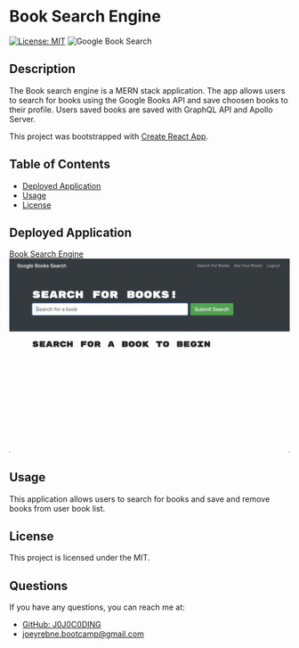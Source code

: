 # Book Search Engine

[![License: MIT](https://img.shields.io/badge/License-MIT-yellow.svg)](https://opensource.org/licenses/MIT)
![Google Book Search](https://img.shields.io/badge/Project-Julia'%20Children-green)

## Description

The Book search engine is a MERN stack application. The app allows users to search for books using the Google Books API and save choosen books to their profile. Users saved books are saved with GraphQL API and Apollo Server.

This project was bootstrapped with [Create React App](https://github.com/facebook/create-react-app).

## Table of Contents

- [Deployed Application](#deployed-application)
- [Usage](#usage)
- [License](#license)

## Deployed Application

[Book Search Engine](https://joeys-book-search.herokuapp.com/)<br />
![Image](./screenshot/preview.gif)<br />

## Usage

This application allows users to search for books and save and remove books from user book list.

## License

This project is licensed under the MIT.

## Questions

If you have any questions, you can reach me at:

- [GitHub: J0J0C0DING](https://github.com/J0J0C0DING)
- [joeyrebne.bootcamp@gmail.com](mailto:joeyrebne.bootcamp@gmail.com)
